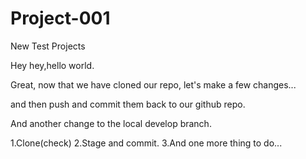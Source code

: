 # Project-001
New Test Projects

Hey hey,hello world.

Great,
now that we have cloned our repo,
let's make a few changes...

and then push and commit them back to our github repo.

And another change to the local develop branch.

1.Clone(check)
2.Stage and commit.
3.And one more thing to do...

